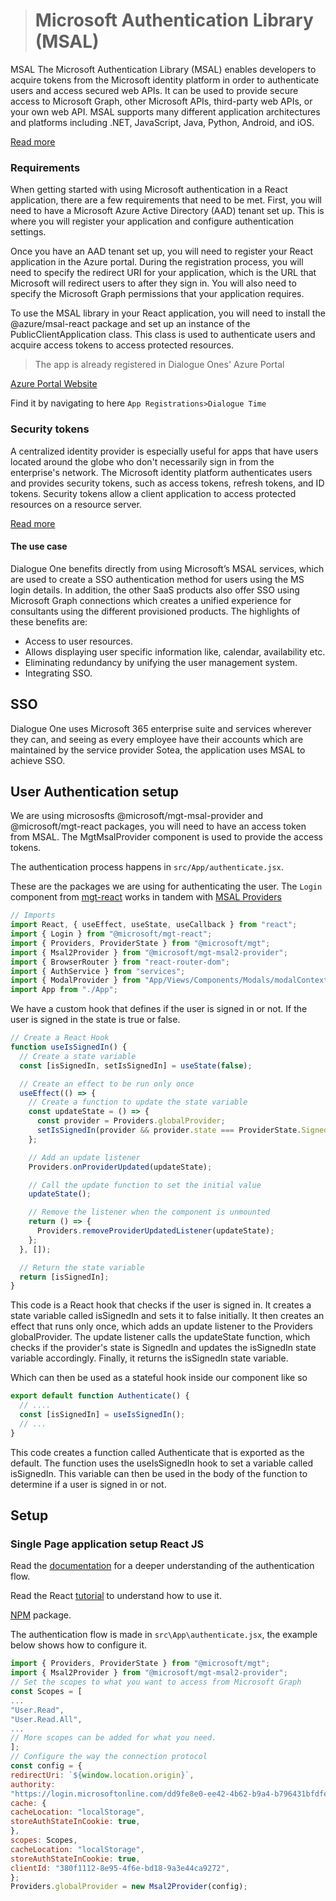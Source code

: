 > # Microsoft Authentication Library (MSAL)

MSAL The Microsoft Authentication Library (MSAL) enables developers to acquire tokens from the Microsoft
identity platform in order to authenticate users and access secured web APIs. It can be used to provide
secure access to Microsoft Graph, other Microsoft APIs, third-party web APIs, or your own web API.
MSAL supports many different application architectures and platforms including .NET, JavaScript, Java,
Python, Android, and iOS.

[Read more](https://learn.microsoft.com/en-us/azure/active-directory/develop/msal-overview)

### Requirements

When getting started with using Microsoft authentication in a React application, there are a few requirements that need to be met. First, you will need to have a Microsoft Azure Active Directory (AAD) tenant set up. This is where you will register your application and configure authentication settings.

Once you have an AAD tenant set up, you will need to register your React application in the Azure portal. During the registration process, you will need to specify the redirect URI for your application, which is the URL that Microsoft will redirect users to after they sign in. You will also need to specify the Microsoft Graph permissions that your application requires.

To use the MSAL library in your React application, you will need to install the @azure/msal-react package and set up an instance of the PublicClientApplication class. This class is used to authenticate users and acquire access tokens to access protected resources.

> The app is already registered in Dialogue Ones' Azure Portal

[Azure Portal Website](portal.azure.com)

Find it by navigating to here `App Registrations>Dialogue Time`

### Security tokens

A centralized identity provider is especially useful for apps that have users located around the globe who don't necessarily sign in from the enterprise's network. The Microsoft identity platform authenticates users and provides security tokens, such as access tokens, refresh tokens, and ID tokens. Security tokens allow a client application to access protected resources on a resource server.

[Read more](https://learn.microsoft.com/en-us/azure/active-directory/develop/security-tokens)

#### The use case

Dialogue One benefits directly from using Microsoft’s MSAL services, which are used to create a
SSO authentication method for users using the MS login details. In addition, the other SaaS products also offer
SSO using Microsoft Graph connections which creates a unified experience for consultants using the different
provisioned products.
The highlights of these benefits are:

- Access to user resources.
- Allows displaying user specific information like, calendar, availability etc.
- Eliminating redundancy by unifying the user management system.
- Integrating SSO.

## SSO

Dialogue One uses Microsoft 365 enterprise suite and services wherever they can, and seeing as every employee
have their accounts which are maintained by the service provider Sotea, the application uses MSAL to achieve SSO.

## User Authentication setup

We are using micrososfts @microsoft/mgt-msal-provider and @microsoft/mgt-react packages, you will need to have an access token from MSAL. The MgtMsalProvider component is used to provide the access tokens.

The authentication process happens in `src/App/authenticate.jsx`.

These are the packages we are using for authenticating the user. The `Login` component from [mgt-react](https://www.npmjs.com/package/@microsoft/mgt-react) works in tandem with [MSAL Providers](https://learn.microsoft.com/en-us/graph/toolkit/providers/msal2)

```jsx
// Imports
import React, { useEffect, useState, useCallback } from "react";
import { Login } from "@microsoft/mgt-react";
import { Providers, ProviderState } from "@microsoft/mgt";
import { Msal2Provider } from "@microsoft/mgt-msal2-provider";
import { BrowserRouter } from "react-router-dom";
import { AuthService } from "services";
import { ModalProvider } from "App/Views/Components/Modals/modalContext";
import App from "./App";
```

We have a custom hook that defines if the user is signed in or not. If the user is signed in the state is true or false.

```jsx
// Create a React Hook
function useIsSignedIn() {
  // Create a state variable
  const [isSignedIn, setIsSignedIn] = useState(false);

  // Create an effect to be run only once
  useEffect(() => {
    // Create a function to update the state variable
    const updateState = () => {
      const provider = Providers.globalProvider;
      setIsSignedIn(provider && provider.state === ProviderState.SignedIn);
    };

    // Add an update listener
    Providers.onProviderUpdated(updateState);

    // Call the update function to set the initial value
    updateState();

    // Remove the listener when the component is unmounted
    return () => {
      Providers.removeProviderUpdatedListener(updateState);
    };
  }, []);

  // Return the state variable
  return [isSignedIn];
}
```

This code is a React hook that checks if the user is signed in. It creates a state variable called isSignedIn and sets it to false initially. It then creates an effect that runs only once, which adds an update listener to the Providers globalProvider. The update listener calls the updateState function, which checks if the provider's state is SignedIn and updates the isSignedIn state variable accordingly. Finally, it returns the isSignedIn state variable.

Which can then be used as a stateful hook inside our component like so

```js
export default function Authenticate() {
  // ....
  const [isSignedIn] = useIsSignedIn();
  // ...
}
```

This code creates a function called Authenticate that is exported as the default. The function uses the useIsSignedIn hook to set a variable called isSignedIn. This variable can then be used in the body of the function to determine if a user is signed in or not.

## Setup

<h3> Single Page application setup React JS</h3>

Read the [documentation](https://learn.microsoft.com/en-us/azure/active-directory/develop/index-spa) for a deeper understanding of the authentication flow.

Read the React [tutorial](https://learn.microsoft.com/en-us/azure/active-directory/develop/tutorial-v2-react) to understand how to use it.

[NPM](https://www.npmjs.com/package/@azure/msal-react) package.

The authentication flow is made in `src\App\authenticate.jsx`, the example below shows how to configure it.

```js
import { Providers, ProviderState } from "@microsoft/mgt";
import { Msal2Provider } from "@microsoft/mgt-msal2-provider";
// Set the scopes to what you want to access from Microsoft Graph
const Scopes = [
...
"User.Read",
"User.Read.All",
...
// More scopes can be added for what you need.
];
// Configure the way the connection protocol
const config = {
redirectUri: `${window.location.origin}`,
authority:
"https://login.microsoftonline.com/dd9fe8e0-ee42-4b62-b9a4-b796431bfdfe",
cache: {
cacheLocation: "localStorage",
storeAuthStateInCookie: true,
},
scopes: Scopes,
cacheLocation: "localStorage",
storeAuthStateInCookie: true,
clientId: "380f1112-8e95-4f6e-bd18-9a3e44ca9272",
};
Providers.globalProvider = new Msal2Provider(config);
```
